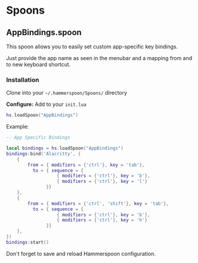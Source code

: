 # Spoons

## AppBindings.spoon

This spoon allows you to easily set custom app-specific key bindings.

Just provide the app name as seen in the menubar and a mapping from and to new keyboard shortcut.

### Installation

Clone into your `~/.hammerspoon/Spoons/` directory

**Configure:** Add to your `init.lua`

```lua
hs.loadSpoon("AppBindings")
```

Example:

```lua
-- App Specific Bindings

local bindings = hs.loadSpoon("AppBindings")
bindings:bind('Alacritty', {
    {
        from = { modifiers = {'ctrl'}, key = 'tab'},
          to = { sequence = {
                   { modifiers = {'ctrl'}, key = 'b'},
                   { modifiers = {'ctrl'}, key = 'l'}
               }}
    },
    {
        from = { modifiers = {'ctrl', 'shift'}, key = 'tab'},
          to = { sequence = {
                   { modifiers = {'ctrl'}, key = 'b'},
                   { modifiers = {'ctrl'}, key = 'h'}
               }}
    },
})
bindings:start()
```

Don't forget to save and reload Hammerspoon configuration.
